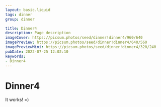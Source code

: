 ```yaml
---
layout: basic.liquid
tags: dinner
group: dinner

title: Dinner4
description: Page description
imageCover: https://picsum.photos/seed/dinner!dinner4/960/640
imagePreview: https://picsum.photos/seed/dinner!dinner4/640/560
imagePreviewMini: https://picsum.photos/seed/dinner!dinner4/320/240
pubDate: 2022-07-25 12:02:10
keywords:
- Dinner4
---
```


# Dinner4

It works! =)
